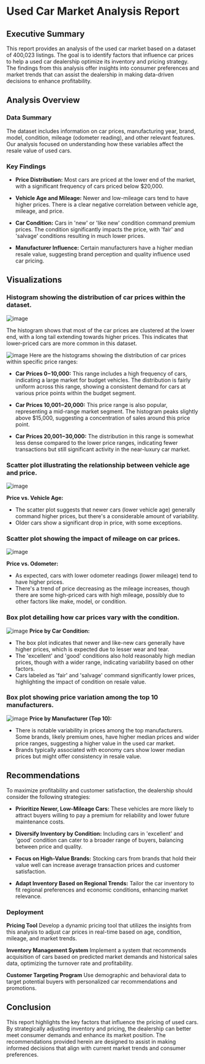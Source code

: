 # Used Car Market Analysis Report

## Executive Summary
This report provides an analysis of the used car market based on a dataset of 400,023 listings. The goal is to identify factors that influence car prices to help a used car dealership optimize its inventory and pricing strategy. The findings from this analysis offer insights into consumer preferences and market trends that can assist the dealership in making data-driven decisions to enhance profitability.

## Analysis Overview

### Data Summary
The dataset includes information on car prices, manufacturing year, brand, model, condition, mileage (odometer reading), and other relevant features. Our analysis focused on understanding how these variables affect the resale value of used cars.

### Key Findings

- **Price Distribution:**
Most cars are priced at the lower end of the market, with a significant frequency of cars priced below $20,000.

- **Vehicle Age and Mileage:**
Newer and low-mileage cars tend to have higher prices. There is a clear negative correlation between vehicle age, mileage, and price.

- **Car Condition:**
Cars in 'new' or 'like new' condition command premium prices. The condition significantly impacts the price, with 'fair' and 'salvage' conditions resulting in much lower prices.

- **Manufacturer Influence:**
Certain manufacturers have a higher median resale value, suggesting brand perception and quality influence used car pricing.


## Visualizations

### Histogram showing the distribution of car prices within the dataset.

![image](https://github.com/psubba/Berkeley-PCMLAI/assets/1610602/cd1db9c3-4d04-4ba0-9a40-ce415be102ec)

The histogram shows that most of the car prices are clustered at the lower end, with a long tail extending towards higher prices. This indicates that lower-priced cars are more common in this dataset.

![image](https://github.com/psubba/Berkeley-PCMLAI/assets/1610602/92406481-3217-412c-83ff-ee48503d28ab)
Here are the histograms showing the distribution of car prices within specific price ranges:

- **Car Prices  0−10,000:** This range includes a high frequency of cars, indicating a large market for budget vehicles. The distribution is fairly uniform across this range, showing a consistent demand for cars at various price points within the budget segment.

- **Car Prices  10,001−20,000:** This price range is also popular, representing a mid-range market segment. The histogram peaks slightly above $15,000, suggesting a concentration of sales around this price point.

- **Car Prices  20,001−30,000:** The distribution in this range is somewhat less dense compared to the lower price ranges, indicating fewer transactions but still significant activity in the near-luxury car market.


### Scatter plot illustrating the relationship between vehicle age and price.
![image](https://github.com/psubba/Berkeley-PCMLAI/assets/1610602/0cfbeb43-58d4-49a3-ac3c-d8ca3caa299f)

**Price vs. Vehicle Age:**
- The scatter plot suggests that newer cars (lower vehicle age) generally command higher prices, but there's a considerable amount of variability.
- Older cars show a significant drop in price, with some exceptions.

### Scatter plot showing the impact of mileage on car prices.
![image](https://github.com/psubba/Berkeley-PCMLAI/assets/1610602/80857f78-f596-4446-bfee-8c20bcf03266)

**Price vs. Odometer:**
- As expected, cars with lower odometer readings (lower mileage) tend to have higher prices.
- There's a trend of price decreasing as the mileage increases, though there are some high-priced cars with high mileage, possibly due to other factors like make, model, or condition.

### Box plot detailing how car prices vary with the condition.
![image](https://github.com/psubba/Berkeley-PCMLAI/assets/1610602/c2b09a22-b119-4a30-aa59-fed17212cc93)
**Price by Car Condition:**
- The box plot indicates that newer and like-new cars generally have higher prices, which is expected due to lesser wear and tear.
- The 'excellent' and 'good' conditions also hold reasonably high median prices, though with a wider range, indicating variability based on other factors.
- Cars labeled as 'fair' and 'salvage' command significantly lower prices, highlighting the impact of condition on resale value.

### Box plot showing price variation among the top 10 manufacturers.
![image](https://github.com/psubba/Berkeley-PCMLAI/assets/1610602/73879556-d607-4501-b7fb-42cb2e8d82a9)
**Price by Manufacturer (Top 10):**
- There is notable variability in prices among the top manufacturers. Some brands, likely premium ones, have higher median prices and wider price ranges, suggesting a higher value in the used car market.
- Brands typically associated with economy cars show lower median prices but might offer consistency in resale value.

## Recommendations
To maximize profitability and customer satisfaction, the dealership should consider the following strategies:

- **Prioritize Newer, Low-Mileage Cars:** These vehicles are more likely to attract buyers willing to pay a premium for reliability and lower future maintenance costs.

- **Diversify Inventory by Condition:** Including cars in 'excellent' and 'good' condition can cater to a broader range of buyers, balancing between price and quality.

- **Focus on High-Value Brands:** Stocking cars from brands that hold their value well can increase average transaction prices and customer satisfaction.

- **Adapt Inventory Based on Regional Trends:** Tailor the car inventory to fit regional preferences and economic conditions, enhancing market relevance.


### Deployment

**Pricing Tool**
Develop a dynamic pricing tool that utilizes the insights from this analysis to adjust car prices in real-time based on age, condition, mileage, and market trends.

**Inventory Management System**
Implement a system that recommends acquisition of cars based on predicted market demands and historical sales data, optimizing the turnover rate and profitability.

**Customer Targeting Program**
Use demographic and behavioral data to target potential buyers with personalized car recommendations and promotions.

## Conclusion
This report highlights the key factors that influence the pricing of used cars. By strategically adjusting inventory and pricing, the dealership can better meet consumer demands and enhance its market position. The recommendations provided herein are designed to assist in making informed decisions that align with current market trends and consumer preferences.



